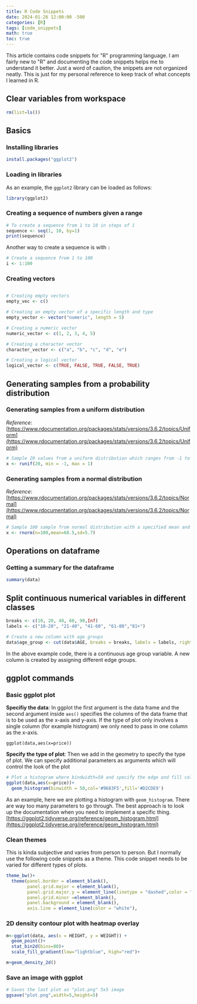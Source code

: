 ```yaml
---
title: R Code Snippets
date: 2024-01-26 12:00:00 -500
categories: [R]
tags: [code_snippets]
math: true
toc: true
---
```


This article contains code snippets for "R" programming language. I am fairly new to "R" and documenting the code snippets helps me to understand it better. Just a word of caution, the snippets are not organized neatly. This is just for my personal reference to keep track of what concepts I learned in R.




## Clear variables from workspace

```R
rm(list=ls())
```

## Basics 

### Installing libraries
```R
install.packages("ggplot2")
```

### Loading in libraries 
As an example, the `ggplot2` library can be loaded as follows:

```R
library(ggplot2)
```


### Creating a sequence of numbers given a range 

```R
# To create a sequence from 1 to 10 in steps of 1
sequence <- seq(1, 10, by=1)
print(sequence)
```

Another way to create a sequence is with ``:`` 

```R
# Create a sequence from 1 to 100
i <- 1:100
```

### Creating vectors 

```R

# Creating empty vectors 
empty_vec <- c()

# Creating an empty vector of a specific length and type
empty_vector <- vector("numeric", length = 5)

# Creating a numeric vector
numeric_vector <- c(1, 2, 3, 4, 5)

# Creating a character vector
character_vector <- c("a", "b", "c", "d", "e")

# Creating a logical vector
logical_vector <- c(TRUE, FALSE, TRUE, FALSE, TRUE)


```


## Generating samples from a probability distribution

### Generating samples from a uniform distribution
_Reference_: [https://www.rdocumentation.org/packages/stats/versions/3.6.2/topics/Uniform](https://www.rdocumentation.org/packages/stats/versions/3.6.2/topics/Uniform)


```R
# Sample 20 values from a uniform distribution which ranges from -1 to 1
x <- runif(20, min = -1, max = 1)
```

### Generating samples from a normal distribution 

_Reference_: [https://www.rdocumentation.org/packages/stats/versions/3.6.2/topics/Normal](https://www.rdocumentation.org/packages/stats/versions/3.6.2/topics/Normal)

```R
# Sample 100 sample from normal distribution with a specified mean and standard deviation
x <- rnorm(n=100,mean=68.5,sd=5.7)
```

## Operations on dataframe

### Getting a summary for the dataframe

```R
summary(data)
```

## Split continuous numerical variables in different classes

```R
breaks <- c(10, 20, 40, 60, 90,Inf)
labels <- c("10-20", "21-40", "41-60", "61-80","81+")

# Create a new column with age groups
data$age_group <- cut(data$AGE, breaks = breaks, labels = labels, right = FALSE) 
```
In the above example code, there is a continuous age group variable. A new column is created by assigning different edge groups.

## ggplot commands


### Basic ggplot  plot

**Specifiy the data**:
In ggplot the first argument is the data frame and the second argument inside `aes()` specifies the columns of the data frame that is to be used as the x-axis and y-axis. If the type of plot only involves a single column (for example histogram) we only need to pass in one column as the x-axis. 
```
ggplot(data,aes(x=price))
```

**Specify the type of plot**: Then we add in the geometry to specify the type of plot. We can specify additional parameters as arguments which will control the look of the plot

```R
# Plot a histogram where bindwidth=50 and specify the edge and fill colors
ggplot(data,aes(x=price))+
  geom_histogram(binwidth = 50,col='#9683F5',fill='#D2CDE9')
```

As an example, here we are plotting a histogram with `geom_histogram`. There are way too many parameters to go through. The best approach is to look up the documentation when you need to implement a specific thing.
[https://ggplot2.tidyverse.org/reference/geom_histogram.html](https://ggplot2.tidyverse.org/reference/geom_histogram.html)

### Clean themes

This is kinda subjective and varies from person to person. But I normally use the following code snippets as a theme. This code snippet needs to be varied for different types of plots.

```R
theme_bw()+
  theme(panel.border = element_blank(),
        panel.grid.major = element_blank(),
        panel.grid.major.y = element_line(linetype = "dashed",color = "black"),
        panel.grid.minor =element_blank(),
        panel.background = element_blank(),
        axis.line = element_line(color = "white"),
```


### 2D density contour plot with heatmap overlay

```R
m<-ggplot(data, aes(x = HEIGHT, y = WEIGHT)) +
  geom_point()+
  stat_bin2d(bins=80)+
  scale_fill_gradient(low="lightblue", high="red")+

m+geom_density_2d()

```

### Save an image with ggplot

```R
# Saves the last plot as "plot.png" 5x5 image
ggsave("plot.png",width=5,height=5)
```